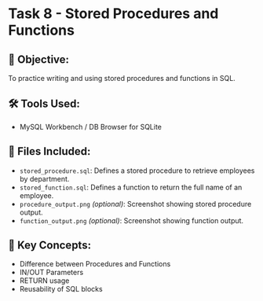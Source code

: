 
# Task 8 - Stored Procedures and Functions

## 🎯 Objective:
To practice writing and using stored procedures and functions in SQL.

## 🛠 Tools Used:
- MySQL Workbench / DB Browser for SQLite

## 📄 Files Included:
- `stored_procedure.sql`: Defines a stored procedure to retrieve employees by department.
- `stored_function.sql`: Defines a function to return the full name of an employee.
- `procedure_output.png` *(optional)*: Screenshot showing stored procedure output.
- `function_output.png` *(optional)*: Screenshot showing function output.

## 🔑 Key Concepts:
- Difference between Procedures and Functions
- IN/OUT Parameters
- RETURN usage
- Reusability of SQL blocks
